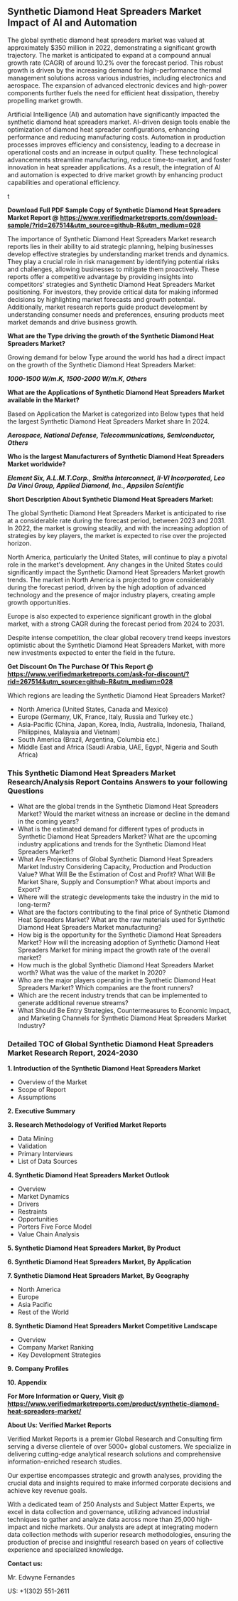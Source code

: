 <h2>Synthetic Diamond Heat Spreaders Market Impact of AI and Automation</h2><p>The global synthetic diamond heat spreaders market was valued at approximately $350 million in 2022, demonstrating a significant growth trajectory. The market is anticipated to expand at a compound annual growth rate (CAGR) of around 10.2% over the forecast period. This robust growth is driven by the increasing demand for high-performance thermal management solutions across various industries, including electronics and aerospace. The expansion of advanced electronic devices and high-power components further fuels the need for efficient heat dissipation, thereby propelling market growth.</p><p>Artificial Intelligence (AI) and automation have significantly impacted the synthetic diamond heat spreaders market. AI-driven design tools enable the optimization of diamond heat spreader configurations, enhancing performance and reducing manufacturing costs. Automation in production processes improves efficiency and consistency, leading to a decrease in operational costs and an increase in output quality. These technological advancements streamline manufacturing, reduce time-to-market, and foster innovation in heat spreader applications. As a result, the integration of AI and automation is expected to drive market growth by enhancing product capabilities and operational efficiency.</p>t</p><p id="" class=""><strong>Download Full PDF Sample Copy of Synthetic Diamond Heat Spreaders Market Report @ <a href="https://www.verifiedmarketreports.com/download-sample/?rid=267514&utm_source=github-R&utm_medium=028" target="_blank">https://www.verifiedmarketreports.com/download-sample/?rid=267514&utm_source=github-R&utm_medium=028</a></strong></p><p>The importance of&nbsp;Synthetic Diamond Heat Spreaders Market research reports lies in their ability to aid strategic planning, helping businesses develop effective strategies by understanding market trends and dynamics. They play a crucial role in risk management by identifying potential risks and challenges, allowing businesses to mitigate them proactively. These reports offer a competitive advantage by providing insights into competitors' strategies and Synthetic Diamond Heat Spreaders Market positioning. For investors, they provide critical data for making informed decisions by highlighting market forecasts and growth potential. Additionally, market research reports guide product development by understanding consumer needs and preferences, ensuring products meet market demands and drive business growth.</p><p><strong>What are the&nbsp;Type driving the growth of the Synthetic Diamond Heat Spreaders Market?</strong></p><p id="" class="">Growing demand for below Type around the world has had a direct impact on the growth of the Synthetic Diamond Heat Spreaders Market:</p><em><strong>1000-1500 W/m.K, 1500-2000 W/m.K, Others</strong></em></p><strong>What are the&nbsp;Applications&nbsp;of Synthetic Diamond Heat Spreaders Market available in the Market?</strong></p><p id="" class="">Based on Application the Market is categorized into Below types that held the largest Synthetic Diamond Heat Spreaders Market share In 2024.</p><em><strong>Aerospace, National Defense, Telecommunications, Semiconductor, Others</strong></em></p><strong>Who is the largest Manufacturers of Synthetic Diamond Heat Spreaders Market worldwide?</strong></p><p><em><strong>Element Six, A.L.M.T.Corp., Smiths Interconnect, II-VI Incorporated, Leo Da Vinci Group, Applied Diamond, Inc., Appsilon Scientific</strong></em></p><p id="" class=""><strong>Short Description About Synthetic Diamond Heat Spreaders Market:</strong></p><p>The global Synthetic Diamond Heat Spreaders Market is anticipated to rise at a considerable rate during the forecast period, between 2023 and 2031. In 2022, the market is growing steadily, and with the increasing adoption of strategies by key players, the market is expected to rise over the projected horizon.</p><p>North America, particularly the United States, will continue to play a pivotal role in the market's development. Any changes in the United States could significantly impact the Synthetic Diamond Heat Spreaders Market growth trends. The market in North America is projected to grow considerably during the forecast period, driven by the high adoption of advanced technology and the presence of major industry players, creating ample growth opportunities.</p><p>Europe is also expected to experience significant growth in the global market, with a strong CAGR during the forecast period from 2024 to 2031.</p><p>Despite intense competition, the clear global recovery trend keeps investors optimistic about the Synthetic Diamond Heat Spreaders Market, with more new investments expected to enter the field in the future.</p><p id="" class=""><strong>Get Discount On The Purchase Of This Report @ <a href="https://www.verifiedmarketreports.com/ask-for-discount/?rid=267514&utm_source=github-R&utm_medium=028" target="_blank">https://www.verifiedmarketreports.com/ask-for-discount/?rid=267514&utm_source=github-R&utm_medium=028</a></strong></p>Which regions are leading the Synthetic Diamond Heat Spreaders Market?</p><ul><li>North America (United States, Canada and Mexico)</li><li>Europe (Germany, UK, France, Italy, Russia and Turkey etc.)</li><li>Asia-Pacific (China, Japan, Korea, India, Australia, Indonesia, Thailand, Philippines, Malaysia and Vietnam)</li><li>South America (Brazil, Argentina, Columbia etc.)</li><li>Middle East and Africa (Saudi Arabia, UAE, Egypt, Nigeria and South Africa)</li></ul><h3 id="" class="">This Synthetic Diamond Heat Spreaders Market Research/Analysis Report Contains Answers to your following Questions</h3><ul><li>What are the global trends in the Synthetic Diamond Heat Spreaders Market? Would the market witness an increase or decline in the demand in the coming years?</li><li>What is the estimated demand for different types of products in Synthetic Diamond Heat Spreaders Market? What are the upcoming industry applications and trends for the Synthetic Diamond Heat Spreaders Market?</li><li>What Are Projections of Global Synthetic Diamond Heat Spreaders Market Industry Considering Capacity, Production and Production Value? What Will Be the Estimation of Cost and Profit? What Will Be Market Share, Supply and Consumption? What about imports and Export?</li><li>Where will the strategic developments take the industry in the mid to long-term?</li><li>What are the factors contributing to the final price of Synthetic Diamond Heat Spreaders Market? What are the raw materials used for Synthetic Diamond Heat Spreaders Market manufacturing?</li><li>How big is the opportunity for the Synthetic Diamond Heat Spreaders Market? How will the increasing adoption of Synthetic Diamond Heat Spreaders Market for mining impact the growth rate of the overall market?</li><li>How much is the global Synthetic Diamond Heat Spreaders Market worth? What was the value of the market In 2020?</li><li>Who are the major players operating in the Synthetic Diamond Heat Spreaders Market? Which companies are the front runners?</li><li>Which are the recent industry trends that can be implemented to generate additional revenue streams?</li><li>What Should Be Entry Strategies, Countermeasures to Economic Impact, and Marketing Channels for Synthetic Diamond Heat Spreaders Market Industry?</li></ul><h3 id="" class="">Detailed TOC of Global Synthetic Diamond Heat Spreaders Market Research Report, 2024-2030</h3><p id="" class=""><strong>1. Introduction of the Synthetic Diamond Heat Spreaders Market</strong></p><ul><li>Overview of the Market</li><li>Scope of Report</li><li>Assumptions</li></ul><p id="" class=""><strong>2. Executive Summary</strong></p><p id="" class=""><strong>3. Research Methodology of Verified Market Reports</strong></p><ul><li>Data Mining</li><li>Validation</li><li>Primary Interviews</li><li>List of Data Sources</li></ul><p id="" class=""><strong>4. Synthetic Diamond Heat Spreaders Market Outlook</strong></p><ul><li>Overview</li><li>Market Dynamics</li><li>Drivers</li><li>Restraints</li><li>Opportunities</li><li>Porters Five Force Model</li><li>Value Chain Analysis</li></ul><p id="" class=""><strong>5. Synthetic Diamond Heat Spreaders Market, By Product</strong></p><p id="" class=""><strong>6. Synthetic Diamond Heat Spreaders Market, By Application</strong></p><p id="" class=""><strong>7. Synthetic Diamond Heat Spreaders Market, By Geography</strong></p><ul><li>North America</li><li>Europe</li><li>Asia Pacific</li><li>Rest of the World</li></ul><p id="" class=""><strong>8. Synthetic Diamond Heat Spreaders Market Competitive Landscape</strong></p><ul><li>Overview</li><li>Company Market Ranking</li><li>Key Development Strategies</li></ul><p id="" class=""><strong>9. Company Profiles</strong></p><p id="" class=""><strong>10. Appendix</strong></p><p id="" class=""><strong>For More Information or Query, Visit @ <a href="https://www.verifiedmarketreports.com/product/synthetic-diamond-heat-spreaders-market/" target="_blank">https://www.verifiedmarketreports.com/product/synthetic-diamond-heat-spreaders-market/</a></strong></p><p id="" class=""><strong>About Us: Verified Market Reports</strong></p><p id="" class="">Verified Market Reports is a premier Global Research and Consulting firm serving a diverse clientele of over 5000+ global customers. We specialize in delivering cutting-edge analytical research solutions and comprehensive information-enriched research studies.</p><p id="" class="">Our expertise encompasses strategic and growth analyses, providing the crucial data and insights required to make informed corporate decisions and achieve key revenue goals.</p><p id="" class="">With a dedicated team of 250 Analysts and Subject Matter Experts, we excel in data collection and governance, utilizing advanced industrial techniques to gather and analyze data across more than 25,000 high-impact and niche markets. Our analysts are adept at integrating modern data collection methods with superior research methodologies, ensuring the production of precise and insightful research based on years of collective experience and specialized knowledge.</p><p id="" class=""><strong>Contact us:</strong></p><p id="" class="">Mr. Edwyne Fernandes</p><p id="" class="">US: +1(302) 551-2611</p>